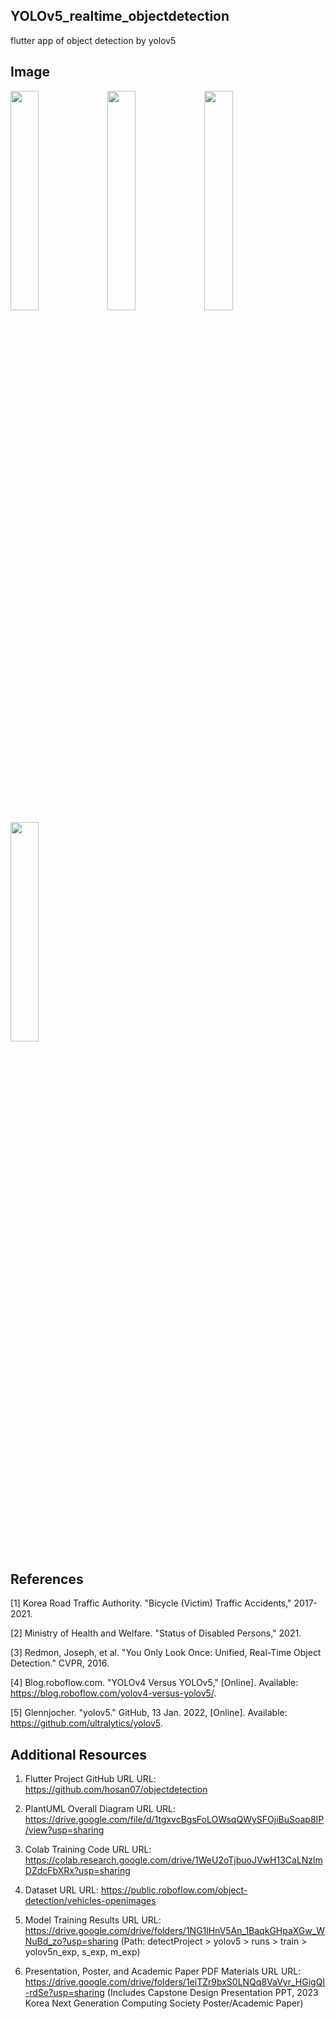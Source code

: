 ## YOLOv5_realtime_objectdetection
flutter app of object detection by yolov5

## Image
<img src = "https://github.com/hosan07/YOLOv5_realtime_objectdetection/assets/128561875/78085504-1539-4dd7-b253-f85033d114d4" width="30%" height="30%">
<img src = "https://github.com/hosan07/YOLOv5_realtime_objectdetection/assets/128561875/0745b9d7-9359-4d0f-b37e-ec49883a32dd" width="30%" height="30%">
<img src = "https://github.com/hosan07/YOLOv5_realtime_objectdetection/assets/128561875/ba233876-c3d0-4f24-9121-cfe062d31c57" width="30%" height="30%">

<img src = "https://github.com/hosan07/YOLOv5_realtime_objectdetection/assets/128561875/c1a4c1dd-8569-4593-871d-f05f51b08d4a" width="30%" height="30%">



## References
[1] Korea Road Traffic Authority. "Bicycle (Victim) Traffic Accidents," 2017-2021.

[2] Ministry of Health and Welfare. "Status of Disabled Persons," 2021.

[3] Redmon, Joseph, et al. "You Only Look Once: Unified, Real-Time Object Detection." CVPR, 2016.

[4] Blog.roboflow.com. "YOLOv4 Versus YOLOv5," [Online]. Available: https://blog.roboflow.com/yolov4-versus-yolov5/.

[5] Glennjocher. "yolov5." GitHub, 13 Jan. 2022, [Online]. Available: https://github.com/ultralytics/yolov5.


## Additional Resources

1. Flutter Project GitHub URL
URL: https://github.com/hosan07/objectdetection

2. PlantUML Overall Diagram URL
URL: https://drive.google.com/file/d/1tgxvcBgsFoLOWsqQWySFOjiBuSoap8IP/view?usp=sharing

3. Colab Training Code URL
URL: https://colab.research.google.com/drive/1WeU2oTjbuoJVwH13CaLNzlmDZdcFbXRx?usp=sharing

4. Dataset URL
URL: https://public.roboflow.com/object-detection/vehicles-openimages

5. Model Training Results URL
URL: https://drive.google.com/drive/folders/1NG1lHnV5An_1BaqkGHpaXGw_WNuBd_zo?usp=sharing
(Path: detectProject > yolov5 > runs > train > yolov5n_exp, s_exp, m_exp)

6. Presentation, Poster, and Academic Paper PDF Materials URL
URL: https://drive.google.com/drive/folders/1eiTZr9bxS0LNQq8VaVyr_HGigQI-rdSe?usp=sharing
(Includes Capstone Design Presentation PPT, 2023 Korea Next Generation Computing Society Poster/Academic Paper)


